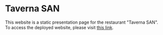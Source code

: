 # Taverna SAN
This website is a static presentation page for the restaurant "Taverna SAN".<br/>
To access the deployed website, please visit [this link](djukic03.github.io/TavernaSAN).
